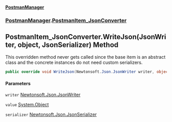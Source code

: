 #### [PostmanManager](PostmanManager.md 'PostmanManager')
### [PostmanManager](PostmanManager.md#PostmanManager 'PostmanManager').[PostmanItem_JsonConverter](PostmanManager.md#PostmanManager.PostmanItem_JsonConverter 'PostmanManager.PostmanItem_JsonConverter')

## PostmanItem_JsonConverter.WriteJson(JsonWriter, object, JsonSerializer) Method

This overridden method never gets called since the base item is 
an abstract class and the concrete instances do not need custom
serializers.

```csharp
public override void WriteJson(Newtonsoft.Json.JsonWriter writer, object value, Newtonsoft.Json.JsonSerializer serializer);
```
#### Parameters

<a name='PostmanManager.PostmanItem_JsonConverter.WriteJson(Newtonsoft.Json.JsonWriter,object,Newtonsoft.Json.JsonSerializer).writer'></a>

`writer` [Newtonsoft.Json.JsonWriter](https://docs.microsoft.com/en-us/dotnet/api/Newtonsoft.Json.JsonWriter 'Newtonsoft.Json.JsonWriter')

<a name='PostmanManager.PostmanItem_JsonConverter.WriteJson(Newtonsoft.Json.JsonWriter,object,Newtonsoft.Json.JsonSerializer).value'></a>

`value` [System.Object](https://docs.microsoft.com/en-us/dotnet/api/System.Object 'System.Object')

<a name='PostmanManager.PostmanItem_JsonConverter.WriteJson(Newtonsoft.Json.JsonWriter,object,Newtonsoft.Json.JsonSerializer).serializer'></a>

`serializer` [Newtonsoft.Json.JsonSerializer](https://docs.microsoft.com/en-us/dotnet/api/Newtonsoft.Json.JsonSerializer 'Newtonsoft.Json.JsonSerializer')